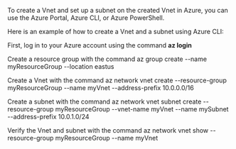 To create a Vnet and set up a subnet on the created Vnet in Azure, you can use the Azure Portal, Azure CLI, or Azure PowerShell.

Here is an example of how to create a Vnet and a subnet using Azure CLI:

First, log in to your Azure account using the command **az login**

Create a resource group with the command az group create --name myResourceGroup --location eastus

Create a Vnet with the command az network vnet create --resource-group myResourceGroup --name myVnet --address-prefix 10.0.0.0/16

Create a subnet with the command az network vnet subnet create --resource-group myResourceGroup --vnet-name myVnet --name mySubnet --address-prefix 10.0.1.0/24

Verify the Vnet and subnet with the command az network vnet show --resource-group myResourceGroup --name myVnet
